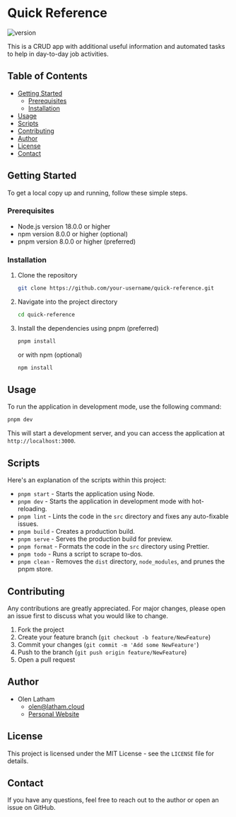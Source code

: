 # Quick Reference

![version](https://img.shields.io/badge/version-0.0.3-blue)

This is a CRUD app with additional useful information and automated tasks to help in day-to-day job activities.

## Table of Contents

- [Getting Started](#getting-started)
  - [Prerequisites](#prerequisites)
  - [Installation](#installation)
- [Usage](#usage)
- [Scripts](#scripts)
- [Contributing](#contributing)
- [Author](#author)
- [License](#license)
- [Contact](#contact)

## Getting Started

To get a local copy up and running, follow these simple steps.

### Prerequisites

- Node.js version 18.0.0 or higher
- npm version 8.0.0 or higher (optional)
- pnpm version 8.0.0 or higher (preferred)

### Installation

1. Clone the repository
   ```sh
   git clone https://github.com/your-username/quick-reference.git
   ```
2. Navigate into the project directory
   ```sh
   cd quick-reference
   ```
3. Install the dependencies using pnpm (preferred)
   ```sh
   pnpm install
   ```
   or with npm (optional)
   ```sh
   npm install
   ```

## Usage

To run the application in development mode, use the following command:

```sh
pnpm dev
```

This will start a development server, and you can access the application at `http://localhost:3000`.

## Scripts

Here's an explanation of the scripts within this project:

- `pnpm start` - Starts the application using Node.
- `pnpm dev` - Starts the application in development mode with hot-reloading.
- `pnpm lint` - Lints the code in the `src` directory and fixes any auto-fixable issues.
- `pnpm build` - Creates a production build.
- `pnpm serve` - Serves the production build for preview.
- `pnpm format` - Formats the code in the `src` directory using Prettier.
- `pnpm todo` - Runs a script to scrape to-dos.
- `pnpm clean` - Removes the `dist` directory, `node_modules`, and prunes the pnpm store.

## Contributing

Any contributions are greatly appreciated. For major changes, please open an issue first to discuss what you would like to change.

1. Fork the project
2. Create your feature branch (`git checkout -b feature/NewFeature`)
3. Commit your changes (`git commit -m 'Add some NewFeature'`)
4. Push to the branch (`git push origin feature/NewFeature`)
5. Open a pull request

## Author

- Olen Latham
  - [olen@latham.cloud](mailto:olen@latham.cloud)
  - [Personal Website](https://latham.cloud)

## License

This project is licensed under the MIT License - see the `LICENSE` file for details.

## Contact

If you have any questions, feel free to reach out to the author or open an issue on GitHub.
